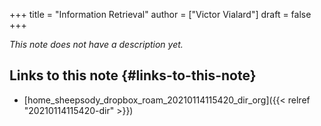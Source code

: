 +++
title = "Information Retrieval"
author = ["Victor Vialard"]
draft = false
+++

_This note does not have a description yet._

## Links to this note {#links-to-this-note}

- [home\_sheepsody\_dropbox\_roam\_20210114115420\_dir\_org]({{< relref "20210114115420-dir" >}})
